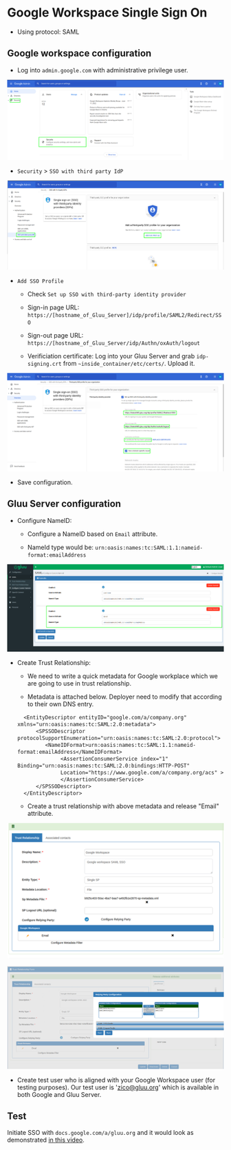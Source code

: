 # Google Workspace Single Sign On

  - Using protocol: SAML 

## Google workspace configuration

- Log into `admin.google.com` with administrative privilege user.
 
![image](../../img/integration/GWorkspace_gluu44_admin_panel.png)

- `Security` > `SSO with third party IdP` 
 
![image](../../img/integration/GWorkspace_gluu44_security.png)

- `Add SSO Profile`

     - Check `Set up SSO with third-party identity provider`
     
     - Sign-in page URL: `https://[hostname_of_Gluu_Server]/idp/profile/SAML2/Redirect/SSO`

     - Sign-out page URL: `https://[hostname_of_Gluu_Server/idp/Authn/oxAuth/logout`

     - Verificiation certificate: Log into your Gluu Server and grab `idp-signing.crt` from `~inside_container/etc/certs/`. Upload it.
    
 ![image](../../img/integration/GWorkspace_gluu44_IDP_config.png)
 
- Save configuration. 
  
## Gluu Server configuration

- Configure NameID:  

     - Configure a NameID based on `Email` attribute. 

     - NameId type would be: `urn:oasis:names:tc:SAML:1.1:nameid-format:emailAddress`
    
![image](../../img/integration/GWorkspace_gluu44_nameid.png)

 - Create Trust Relationship: 


    - We need to write a quick metadata for Google workplace which we are going to use in trust relationship. 
 
    - Metadata is attached below. Deployer need to modify that according to their own DNS entry. 

    ```
      <EntityDescriptor entityID="google.com/a/company.org" xmlns="urn:oasis:names:tc:SAML:2.0:metadata">
          <SPSSODescriptor protocolSupportEnumeration="urn:oasis:names:tc:SAML:2.0:protocol">
             <NameIDFormat>urn:oasis:names:tc:SAML:1.1:nameid-format:emailAddress</NameIDFormat>
                  <AssertionConsumerService index="1" Binding="urn:oasis:names:tc:SAML:2.0:bindings:HTTP-POST"
                  Location="https://www.google.com/a/company.org/acs" >
                  </AssertionConsumerService>
          </SPSSODescriptor>
      </EntityDescriptor>
    ```
     
    - Create a trust relationship with above metadata and release "Email" attribute. 
 
![image](../../img/integration/GWorkspace_gluu44_TR_config.png)

![image](../../img/integration/GWorkspace_gluu44_RP_config.png)

- Create test user who is aligned with your Google Workspace user (for testing purposes). Our test user is 'zico@gluu.org' which is available in both Google and Gluu Server. 

## Test

Initiate SSO with `docs.google.com/a/gluu.org` and it would look as demonstrated [in this video](https://youtu.be/Iub6e246YGw).
